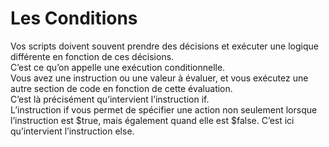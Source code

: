 # Les Conditions

Vos scripts doivent souvent prendre des décisions et exécuter une logique différente en fonction de ces décisions.  
C’est ce qu’on appelle une exécution conditionnelle.  
Vous avez une instruction ou une valeur à évaluer, et vous exécutez une autre section de code en fonction de cette évaluation.  
C’est là précisément qu’intervient l’instruction if.  
L’instruction if vous permet de spécifier une action non seulement lorsque l’instruction est $true, mais également quand elle est $false. 
C’est ici qu’intervient l’instruction else.
